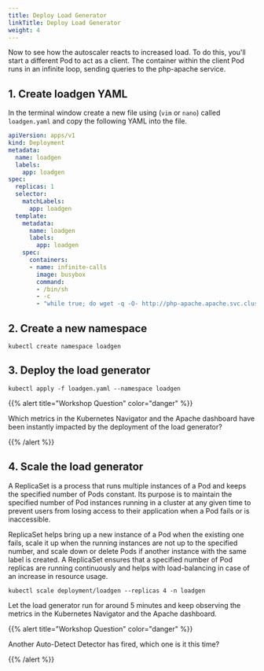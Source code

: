 ```yaml
---
title: Deploy Load Generator
linkTitle: Deploy Load Generator
weight: 4
---
```


Now to see how the autoscaler reacts to increased load. To do this, you'll start a different Pod to act as a client. The container within the client Pod runs in an infinite loop, sending queries to the php-apache service.

## 1. Create loadgen YAML

In the terminal window create a new file using (`vim` or `nano`) called `loadgen.yaml` and copy the following YAML into the file.

``` yaml
apiVersion: apps/v1
kind: Deployment
metadata:
  name: loadgen
  labels:
    app: loadgen
spec:
  replicas: 1
  selector:
    matchLabels:
      app: loadgen
  template:
    metadata:
      name: loadgen
      labels:
        app: loadgen
    spec:
      containers:
      - name: infinite-calls
        image: busybox
        command:
        - /bin/sh
        - -c
        - "while true; do wget -q -O- http://php-apache.apache.svc.cluster.local; done"
```

## 2. Create a new namespace

``` text
kubectl create namespace loadgen
```

## 3. Deploy the load generator

``` text
kubectl apply -f loadgen.yaml --namespace loadgen
```

{{% alert title="Workshop Question" color="danger" %}}

Which metrics in the Kubernetes Navigator and the Apache dashboard have been instantly impacted by the deployment of the load generator?

{{% /alert %}}

## 4. Scale the load generator

A ReplicaSet is a process that runs multiple instances of a Pod and keeps the specified number of Pods constant. Its purpose is to maintain the specified number of Pod instances running in a cluster at any given time to prevent users from losing access to their application when a Pod fails or is inaccessible.

ReplicaSet helps bring up a new instance of a Pod when the existing one fails, scale it up when the running instances are not up to the specified number, and scale down or delete Pods if another instance with the same label is created. A ReplicaSet ensures that a specified number of Pod replicas are running continuously and helps with load-balancing in case of an increase in resource usage.

``` text
kubectl scale deployment/loadgen --replicas 4 -n loadgen
```

Let the load generator run for around 5 minutes and keep observing the metrics in the Kubernetes Navigator and the Apache dashboard.

{{% alert title="Workshop Question" color="danger" %}}

Another Auto-Detect Detector has fired, which one is it this time?

{{% /alert %}}
